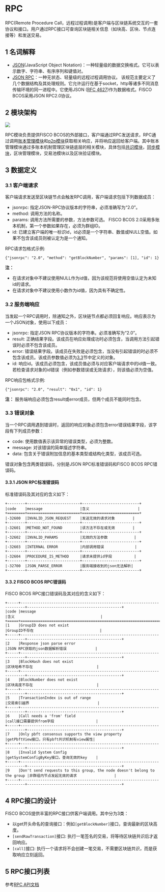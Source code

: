 # RPC
RPC(Remote Procedure Call，远程过程调用)是客户端与区块链系统交互的一套协议和接口。用户通过RPC接口可查询区块链相关信息（如块高、区块、节点连接等）和发送交易。

## 1 名词解释
- [JSON](http://json.org/)(JavaScript Object Notation)：一种轻量级的数据交换格式。它可以表示数字、字符串、有序序列和键值对。    
- [JSON RPC](https://www.jsonrpc.org/specification)：一种无状态、轻量级的远程过程调用协议。 该规范主要定义了几个数据结构及其处理规则。它允许运行在基于socket，http等诸多不同消息传输环境的同一进程中。它使用JSON ([RFC 4627](http://www.ietf.org/rfc/rfc4627.txt))作为数据格式。FISCO BCOS采用JSON RPC2.0协议。

## 2 模块架构
 ![](../../images/rpc/rpc.png)
 
 RPC模块负责提供FISCO BCOS的外部接口，客户端通过RPC发送请求，RPC通过调用[账本管理模块](architecture/group.md)和[p2p模块](p2p/P2P.md)获取相关响应，并将响应返回给客户端。其中账本管理模块通过多账本机制管理区块链底层的相关模块，具体包括[共识模块](consensus/index.html)，[同步模块](sync/sync.md)，区块管理模块，交易池模块以及区块验证模块。

## 3 数据定义
### 3.1 客户端请求
客户端请求发送至区块链节点会触发RPC调用，客户端请求包括下列数据成员：   
- jsonrpc: 指定JSON-RPC协议版本的字符串，必须准确写为“2.0”。         
- method: 调用方法的名称。          
- params: 调用方法所需要的参数，方法参数可选。 FISCO BCOS 2.0采用多账本机制，第一个参数如果存在，必须为群组ID。           
- id: 已建立客户端的唯一标识id，id必须是一个字符串、数值或NULL空值。如果不包含该成员则被认定为是一个通知。

RPC请求包格式示例:
```
{"jsonrpc": "2.0", "method": "getBlockNumber", "params": [1], "id": 1}
```
**注：**       
- 在请求对象中不建议使用NULL作为id值，因为该规范将使用空值认定为未知id的请求。 
- 在请求对象中不建议使用小数作为id值，因为具有不确定性。

### 3.2 服务端响应
当发起一个RPC调用时，除通知之外，区块链节点都必须回复响应。响应表示为一个JSON对象，使用以下成员：
- jsonrpc: 指定JSON RPC协议版本的字符串。必须准确写为“2.0”。       
- result: 正确结果字段。该成员在响应处理成功时必须包含，当调用方法引起错误时必须不包含该成员。  
- error: 错误结果字段。该成员在失败是必须包含，当没有引起错误的时必须不包含该成员。该成员参数值必须为[3.3](#id6)节中定义的对象。     
- id: 响应id。该成员必须包含，该成员值必须与对应客户端请求中的id值一致。若检查请求对象的id错误（例如参数错误或无效请求），则该值必须为空值。     

RPC响应包格式示例:
```
{"jsonrpc": "2.0", "result": "0x1", "id": 1}
```
**注：**
服务端响应必须包含result或error成员，但两个成员不能同时包含。

### 3.3 错误对象
当一个RPC调用遇到错误时，返回的响应对象必须包含error错误结果字段，该字段有下列成员参数：

- code: 使用数值表示该异常的错误类型，必须为整数。          
- message: 对该错误的简单描述字符串。   
- data: 包含关于错误附加信息的基本类型或结构化类型，该成员可选。        

错误对象包含两类错误码，分别是JSON RPC标准错误码和FISCO BCOS RPC错误码。
#### 3.3.1 JSON RPC标准错误码    
    
标准错误码及其对应的含义如下：  


```eval_rst
+--------+------------------------+--------------------------+      
|code    |message                 |含义                      |
+========+========================+==========================+ 
|-32600  |INVALID_JSON_REQUEST    |发送无效的请求对象        |
+--------+------------------------+--------------------------+ 
|-32601  |METHOD_NOT_FOUND        |该方法不存在或无效        |
+--------+------------------------+--------------------------+ 
|-32602  |INVALID_PARAMS          |无效的方法参数            |
+--------+------------------------+--------------------------+ 
|-32603  |INTERNAL ERROR          |内部调用错误              |
+--------+------------------------+--------------------------+ 
|-32604  |PROCEDURE_IS_METHOD     |请求未提供id字段          |
+--------+------------------------+--------------------------+ 
|-32700  |JSON_PARSE_ERROR        |服务端接收到的json无法解析|
+--------+------------------------+--------------------------+ 

```

#### 3.3.2 FISCO BCOS RPC错误码    
FISCO BCOS RPC接口错误码及其对应的含义如下：


```eval_rst
+-----+------------------------------------------------------------------------+-------------------------------------------+   
|code |message                                                                 |含义                                       |
+=====+========================================================================+===========================================+ 
|1    |GroupID does not exist                                                  |GroupID不存在                              |
+-----+------------------------------------------------------------------------+-------------------------------------------+ 
|2    |Response json parse error                                               |JSON RPC获取的json数据解析错误             |
+-----+------------------------------------------------------------------------+-------------------------------------------+ 
|3    |BlockHash does not exist                                                |区块哈希不存在                             |
+-----+------------------------------------------------------------------------+-------------------------------------------+ 
|4    |BlockNumber does not exist                                              |区块高度不存在                             |
+-----+------------------------------------------------------------------------+-------------------------------------------+ 
|5    |TransactionIndex is out of range                                        |交易索引越界                               |
+-----+------------------------------------------------------------------------+-------------------------------------------+ 
|6    |Call needs a 'from' field                                               |call接口需要提供from字段                   |
+-----+------------------------------------------------------------------------+-------------------------------------------+ 
|7    |Only pbft consensus supports the view property                          |getPbftView接口，只有pbft共识机制有view属性|
+-----+------------------------------------------------------------------------+-------------------------------------------+ 
|8    |Invalid System Config                                                   |getSystemConfigByKey接口，查询无效的key    |
+-----+------------------------------------------------------------------------+-------------------------------------------+   
|9    |Don't send requests to this group, the node doesn't belong to the group |非群组内节点发起无效的请求                 |
+-----+------------------------------------------------------------------------+-------------------------------------------+  

```


## 4 RPC接口的设计
FISCO BCOS提供丰富的RPC接口供客户端调用。其中分为3类：
- 以get开头命名的查询接口：例如`[getBlockNumber]`接口，查询最新的区块高度。
- `[sendRawTransaction]`接口: 执行一笔签名的交易，将等待区块链共识后才返回响应。
- `[call]`接口: 执行一个请求将不会创建一笔交易，不需要区块链共识，而是获取响应立刻返回。

## 5 RPC接口列表
参考[RPC API文档](../api.md)